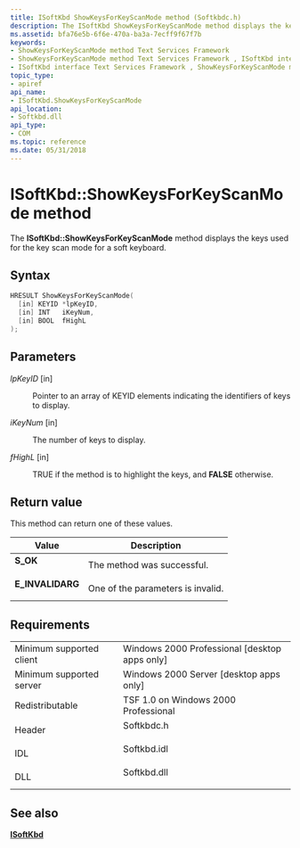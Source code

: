 ```yaml
---
title: ISoftKbd ShowKeysForKeyScanMode method (Softkbdc.h)
description: The ISoftKbd ShowKeysForKeyScanMode method displays the keys used for the key scan mode for a soft keyboard.
ms.assetid: bfa76e5b-6f6e-470a-ba3a-7ecff9f67f7b
keywords:
- ShowKeysForKeyScanMode method Text Services Framework
- ShowKeysForKeyScanMode method Text Services Framework , ISoftKbd interface
- ISoftKbd interface Text Services Framework , ShowKeysForKeyScanMode method
topic_type:
- apiref
api_name:
- ISoftKbd.ShowKeysForKeyScanMode
api_location:
- Softkbd.dll
api_type:
- COM
ms.topic: reference
ms.date: 05/31/2018
---
```


# ISoftKbd::ShowKeysForKeyScanMode method

The **ISoftKbd::ShowKeysForKeyScanMode** method displays the keys used for the key scan mode for a soft keyboard.

## Syntax


```C++
HRESULT ShowKeysForKeyScanMode(
  [in] KEYID *lpKeyID,
  [in] INT   iKeyNum,
  [in] BOOL  fHighL
);
```



## Parameters

<dl> <dt>

*lpKeyID* \[in\]
</dt> <dd>

Pointer to an array of KEYID elements indicating the identifiers of keys to display.

</dd> <dt>

*iKeyNum* \[in\]
</dt> <dd>

The number of keys to display.

</dd> <dt>

*fHighL* \[in\]
</dt> <dd>

TRUE if the method is to highlight the keys, and **FALSE** otherwise.

</dd> </dl>

## Return value

This method can return one of these values.



| Value                                                                                        | Description                                  |
|----------------------------------------------------------------------------------------------|----------------------------------------------|
| <dl> <dt>**S\_OK**</dt> </dl>         | The method was successful.<br/>        |
| <dl> <dt>**E\_INVALIDARG**</dt> </dl> | One of the parameters is invalid.<br/> |



 

## Requirements



|                                     |                                                                                        |
|-------------------------------------|----------------------------------------------------------------------------------------|
| Minimum supported client<br/> | Windows 2000 Professional \[desktop apps only\]<br/>                             |
| Minimum supported server<br/> | Windows 2000 Server \[desktop apps only\]<br/>                                   |
| Redistributable<br/>          | TSF 1.0 on Windows 2000 Professional<br/>                                        |
| Header<br/>                   | <dl> <dt>Softkbdc.h</dt> </dl>  |
| IDL<br/>                      | <dl> <dt>Softkbd.idl</dt> </dl> |
| DLL<br/>                      | <dl> <dt>Softkbd.dll</dt> </dl> |



## See also

<dl> <dt>

[**ISoftKbd**](isoftkbd.md)
</dt> </dl>

 

 





